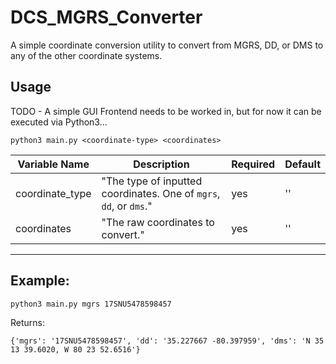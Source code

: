 # DCS_MGRS_Converter
A simple coordinate conversion utility to convert from MGRS, DD, or DMS to any of the other coordinate systems.


## Usage

TODO - A simple GUI Frontend needs to be worked in, but for now it can be executed via Python3...

```
python3 main.py <coordinate-type> <coordinates>
```

| Variable Name | Description | Required | Default | 
|---------------|-------------|----------|---------|
| coordinate_type | "The type of inputted coordinates. One of `mgrs`, `dd`, or `dms`." | yes | '' |
| coordinates | "The raw coordinates to convert." | yes | '' |

------------------------

## Example:

```
python3 main.py mgrs 17SNU5478598457
```

Returns:
```
{'mgrs': '17SNU5478598457', 'dd': '35.227667 -80.397959', 'dms': 'N 35 13 39.6020, W 80 23 52.6516'}
```
